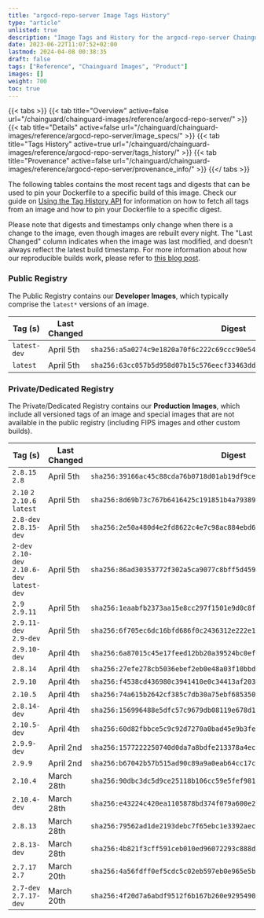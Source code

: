 ```yaml
---
title: "argocd-repo-server Image Tags History"
type: "article"
unlisted: true
description: "Image Tags and History for the argocd-repo-server Chainguard Image"
date: 2023-06-22T11:07:52+02:00
lastmod: 2024-04-08 00:38:35
draft: false
tags: ["Reference", "Chainguard Images", "Product"]
images: []
weight: 700
toc: true
---
```


{{< tabs >}}
{{< tab title="Overview" active=false url="/chainguard/chainguard-images/reference/argocd-repo-server/" >}}
{{< tab title="Details" active=false url="/chainguard/chainguard-images/reference/argocd-repo-server/image_specs/" >}}
{{< tab title="Tags History" active=true url="/chainguard/chainguard-images/reference/argocd-repo-server/tags_history/" >}}
{{< tab title="Provenance" active=false url="/chainguard/chainguard-images/reference/argocd-repo-server/provenance_info/" >}}
{{</ tabs >}}

The following tables contains the most recent tags and digests that can be used to pin your Dockerfile to a specific build of this image. Check our guide on [Using the Tag History API](/chainguard/chainguard-images/using-the-tag-history-api/) for information on how to fetch all tags from an image and how to pin your Dockerfile to a specific digest.

Please note that digests and timestamps only change when there is a change to the image, even though images are rebuilt every night. The "Last Changed" column indicates when the image was last modified, and doesn't always reflect the latest build timestamp. For more information about how our reproducible builds work, please refer to [this blog post](https://www.chainguard.dev/unchained/reproducing-chainguards-reproducible-image-builds).

### Public Registry
The Public Registry contains our **Developer Images**, which typically comprise the `latest*` versions of an image.

| Tag (s)       | Last Changed | Digest                                                                    |
|---------------|--------------|---------------------------------------------------------------------------|
|  `latest-dev` | April 5th    | `sha256:a5a0274c9e1820a70f6c222c69ccc90e54e77a23c572465c4e45e77d2fc46cfe` |
|  `latest`     | April 5th    | `sha256:63cc057b5d958d07b15c576eecf33463dd94ceaf159418e9f7522c219652f1e2` |


### Private/Dedicated Registry
The Private/Dedicated Registry contains our **Production Images**, which include all versioned tags of an image and special images that are not available in the public registry (including FIPS images and other custom builds).

| Tag (s)                                       | Last Changed | Digest                                                                    |
|-----------------------------------------------|--------------|---------------------------------------------------------------------------|
|  `2.8.15` `2.8`                               | April 5th    | `sha256:39166ac45c88cda76b0718d01ab19df9cee67fb3613c20870c3401e9c7f37794` |
|  `2.10` `2` `2.10.6` `latest`                 | April 5th    | `sha256:8d69b73c767b6416425c191851b4a793896eadce98d89b0add8d3f452d8807ce` |
|  `2.8-dev` `2.8.15-dev`                       | April 5th    | `sha256:2e50a480d4e2fd8622c4e7c98ac884ebd6dc0ee2afd14f18ac2917f269e988be` |
|  `2-dev` `2.10-dev` `2.10.6-dev` `latest-dev` | April 5th    | `sha256:86ad30353772f302a5ca9077c8bff5d459e7de5488525f6bff7094c29e2ed52a` |
|  `2.9` `2.9.11`                               | April 5th    | `sha256:1eaabfb2373aa15e8cc297f1501e9d0c8fcc789bdd589b3d3acb80a1cd062cee` |
|  `2.9.11-dev` `2.9-dev`                       | April 5th    | `sha256:6f705ec6dc16bfd686f0c2436312e222e16f25fa3f3f88c02f63abed3fb08538` |
|  `2.9.10-dev`                                 | April 4th    | `sha256:6a87015c45e17feed12bb20a39524bc0eff310c0eede86c43f33f869c0a8ef01` |
|  `2.8.14`                                     | April 4th    | `sha256:27efe278cb5036ebef2eb0e48a03f10bbd268364a017939e12a2d9005b581049` |
|  `2.9.10`                                     | April 4th    | `sha256:f4538cd436980c3941410e0c34413af2039f0ab59ae2670077f6e64e2675c49d` |
|  `2.10.5`                                     | April 4th    | `sha256:74a615b2642cf385c7db30a75ebf685350cfb02f82771798e1bac42d32cd2479` |
|  `2.8.14-dev`                                 | April 4th    | `sha256:156996488e5dfc57c9679db08119e678d1eab59625c5af1777cc98a4139bb7ba` |
|  `2.10.5-dev`                                 | April 4th    | `sha256:60d82fbbce5c9c92d7270a0bad45e9b3fef772d0bcd1dca98c19ba410e736e37` |
|  `2.9.9-dev`                                  | April 2nd    | `sha256:1577222250740d0da7a8bdfe213378a4ec58d5131285bb49ff8f270a58f0b451` |
|  `2.9.9`                                      | April 2nd    | `sha256:b67042b57b515ad90c89a9a0eab64cc17cb4740d273eb9b43ed5186c43e87b5e` |
|  `2.10.4`                                     | March 28th   | `sha256:90dbc3dc5d9ce25118b106cc59e5fef981f5610b350f11c552d81d482678bbf8` |
|  `2.10.4-dev`                                 | March 28th   | `sha256:e43224c420ea1105878bd374f079a600e2450120f2c70c1547c8e7e504fcb507` |
|  `2.8.13`                                     | March 28th   | `sha256:79562ad1de2193debc7f65ebc1e3392aecf7bddc2e5b7a255b939ae0e8d88605` |
|  `2.8.13-dev`                                 | March 28th   | `sha256:4b821f3cff591ceb010ed96072293c888dcf32327f4b43cf813390a91381ddc7` |
|  `2.7.17` `2.7`                               | March 20th   | `sha256:4a56fdff0ef5cdc5c02eb597eb0e965e5beffe529b088da1228c50399f384329` |
|  `2.7-dev` `2.7.17-dev`                       | March 20th   | `sha256:4f20d7a6abdf9512f6b167b260e9295490b132e04235ac5c8ae8a11a7c01a7b3` |

